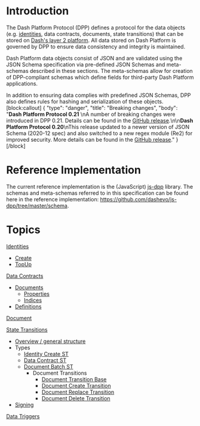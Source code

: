 # Introduction

The Dash Platform Protocol (DPP) defines a protocol for the data objects (e.g.  [identities](platform-protocol-reference-identity), data contracts, documents, state transitions) that can be stored on [Dash's layer 2 platform](https://dashplatform.readme.io/docs/introduction-what-is-dash-platform). All data stored on Dash Platform is governed by DPP to ensure data consistency and integrity is maintained.

Dash Platform data objects consist of JSON and are validated using the JSON Schema specification via pre-defined JSON Schemas and meta-schemas described in these sections. The meta-schemas allow for creation of DPP-compliant schemas which define fields for third-party Dash Platform applications.

In addition to ensuring data complies with predefined JSON Schemas, DPP also defines rules for hashing and serialization of these objects.
[block:callout]
{
  "type": "danger",
  "title": "Breaking changes",
  "body": "**Dash Platform Protocol 0.21** \nA number of breaking changes were introduced in DPP 0.21. Details can be found in the [GitHub release](https://github.com/dashevo/js-dpp/releases/tag/v0.21.0).\n\n**Dash Platform Protocol 0.20**\nThis release updated to a newer version of JSON Schema (2020-12 spec) and also switched to a new regex module (Re2) for improved security. More details can be found in the [GitHub release](https://github.com/dashevo/js-dpp/releases/tag/v0.20.0)."
}
[/block]
# Reference Implementation

The current reference implementation is the (JavaScript) [js-dpp](https://github.com/dashevo/js-dpp) library. The schemas and meta-schemas referred to in this specification can be found here in the reference implementation: https://github.com/dashevo/js-dpp/tree/master/schema.

# Topics

[Identities](platform-protocol-reference-identity)
 - [Create](platform-protocol-reference-identity#identity-creation)
 - [TopUp](platform-protocol-reference-identity#identity-topup)

[Data Contracts](platform-protocol-reference-data-contract)
 - [Documents](platform-protocol-reference-data-contract#data-contract-documents)
   - [Properties](platform-protocol-reference-data-contract#document-properties)
   - [Indices](platform-protocol-reference-data-contract#document-indices)
 - [Definitions](platform-protocol-reference-data-contract#data-contract-definitions)

[Document](platform-protocol-reference-document)

[State Transitions](platform-protocol-reference-state-transition)
 - [Overview / general structure](platform-protocol-reference-state-transition)
 - Types
   - [Identity Create ST](platform-protocol-reference-identity#identity-creation)
   - [Data Contract ST](platform-protocol-reference-data-contract#data-contract-creation)
   - [Document Batch ST](platform-protocol-reference-document)
     - Document Transitions
       - [Document Transition Base](platform-protocol-reference-document#document-base-transition)
       - [Document Create Transition](platform-protocol-reference-document#document-create-transition)
       - [Document Replace Transition](platform-protocol-reference-document#document-replace-transition)
       - [Document Delete Transition](platform-protocol-reference-document#document-delete-transition)
 - [Signing](platform-protocol-reference-state-transition#state-transition-signing)

[Data Triggers](platform-protocol-reference-data-trigger)